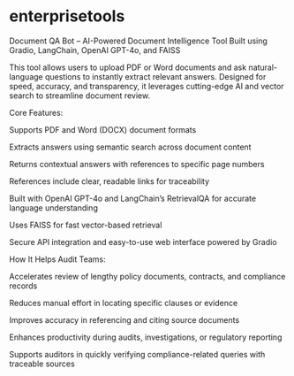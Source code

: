 # enterprisetools

Document QA Bot – AI-Powered Document Intelligence Tool
Built using Gradio, LangChain, OpenAI GPT-4o, and FAISS

This tool allows users to upload PDF or Word documents and ask natural-language questions to instantly extract relevant answers. Designed for speed, accuracy, and transparency, it leverages cutting-edge AI and vector search to streamline document review.

Core Features:

Supports PDF and Word (DOCX) document formats

Extracts answers using semantic search across document content

Returns contextual answers with references to specific page numbers

References include clear, readable links for traceability

Built with OpenAI GPT-4o and LangChain’s RetrievalQA for accurate language understanding

Uses FAISS for fast vector-based retrieval

Secure API integration and easy-to-use web interface powered by Gradio

How It Helps Audit Teams:

Accelerates review of lengthy policy documents, contracts, and compliance records

Reduces manual effort in locating specific clauses or evidence

Improves accuracy in referencing and citing source documents

Enhances productivity during audits, investigations, or regulatory reporting

Supports auditors in quickly verifying compliance-related queries with traceable sources

